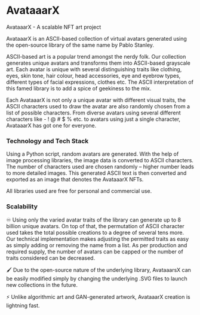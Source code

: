 # AvataaarX

AvataaarX - A scalable NFT art project 

AvataaarX is an ASCII-based collection of virtual avatars generated using the open-source library of the same name by Pablo Stanley.

ASCII-based art is a popular trend amongst the nerdy folk. Our collection generates unique avatars and transforms them into ASCII-based grayscale art. Each avatar is unique with several distinguishing traits like clothing, eyes, skin tone, hair colour, head accessories, eye and eyebrow types, different types of facial expressions, clothes etc. The ASCII interpretation of this famed library is to add a spice of geekiness to the mix. 

Each AvataaarX is not only a unique avatar with different visual traits, the ASCII characters used to draw the avatar are also randomly chosen from a list of possible characters. From diverse avatars using several different characters like - ! @ # $ % etc. to avatars using just a single character, AvataaarX has got one for everyone.

### Technology and Tech Stack

Using a Python script, random avatars are generated. With the help of image processing libraries, the image data is converted to ASCII characters. The number of characters used are chosen randomly – higher number leads to more detailed images. This generated ASCII text is then converted and exported as an image that denotes the AvataaarX NFTs.

All libraries used are free for personal and commercial use.

### Scalability

♾️ Using only the varied avatar traits of the library can generate up to 8 billion unique avatars. On top of that, the permutation of ASCII character used takes the total possible creations to a degree of several tens more. Our technical implementation makes adjusting the permitted traits as easy as simply adding or removing the name from a list. As per production and required supply, the number of avatars can be capped or the number of traits considered can be decreased.

🖌️ Due to the open-source nature of the underlying library, AvataaarsX can be easily modified simply by changing the underlying .SVG files to launch new collections in the future.

⚡ Unlike algorithmic art and GAN-generated artwork, AvataaarX creation is lightning fast.



